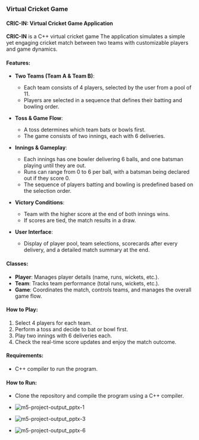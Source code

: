 ### Virtual Cricket Game

#### CRIC-IN: Virtual Cricket Game Application

**CRIC-IN** is a C++ virtual cricket game The application simulates a simple yet engaging cricket match between two teams with customizable players and game dynamics.

#### Features:

- **Two Teams (Team A & Team B)**:
  - Each team consists of 4 players, selected by the user from a pool of 11.
  - Players are selected in a sequence that defines their batting and bowling order.
  
- **Toss & Game Flow**:
  - A toss determines which team bats or bowls first.
  - The game consists of two innings, each with 6 deliveries.

- **Innings & Gameplay**:
  - Each innings has one bowler delivering 6 balls, and one batsman playing until they are out.
  - Runs can range from 0 to 6 per ball, with a batsman being declared out if they score 0.
  - The sequence of players batting and bowling is predefined based on the selection order.

- **Victory Conditions**:
  - Team with the higher score at the end of both innings wins.
  - If scores are tied, the match results in a draw.

- **User Interface**:
  - Display of player pool, team selections, scorecards after every delivery, and a detailed match summary at the end.

#### Classes:

- **Player**: Manages player details (name, runs, wickets, etc.).
- **Team**: Tracks team performance (total runs, wickets, etc.).
- **Game**: Coordinates the match, controls teams, and manages the overall game flow.

#### How to Play:

1. Select 4 players for each team.
2. Perform a toss and decide to bat or bowl first.
3. Play two innings with 6 deliveries each.
4. Check the real-time score updates and enjoy the match outcome.

#### Requirements:
- C++ compiler to run the program.
  
#### How to Run:
- Clone the repository and compile the program using a C++ compiler.

- ![m5-project-output_pptx-1](https://github.com/user-attachments/assets/1d5c975e-4613-4b50-9e5c-164fb56e0716)

- ![m5-project-output_pptx-3](https://github.com/user-attachments/assets/8a1cd68b-668a-4134-b5dc-f8132e7f3095)

- ![m5-project-output_pptx-6](https://github.com/user-attachments/assets/e1e0d4dd-86e8-4cef-a99a-730d1ebdf1e7)



